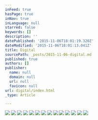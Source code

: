 ```yaml
---
inFeed: true
hasPage: true
inNav: true
inLanguage: null
starred: false
keywords: []
description: ''
datePublished: '2015-11-06T18:01:19.320Z'
dateModified: '2015-11-06T18:01:13.041Z'
title: Digital
sourcePath: _posts/2015-11-06-digital.md
published: true
authors: []
publisher:
  name: null
  domain: null
  url: null
  favicon: null
url: digital/index.html
_type: Article

---
```

![](https://the-grid-user-content.s3-us-west-2.amazonaws.com/78225f2d-e86b-46ea-ac6c-eb4cfcf89e12.png)
![](https://the-grid-user-content.s3-us-west-2.amazonaws.com/1b8775b1-5c36-42c2-bf13-9aadb9aae4e8.png)
![](https://the-grid-user-content.s3-us-west-2.amazonaws.com/a66c7e65-08fa-425e-9e9f-f955bf807eeb.png)
![](https://the-grid-user-content.s3-us-west-2.amazonaws.com/d2ac42b2-d180-4a7c-828e-3d25206679b8.png)
![](https://the-grid-user-content.s3-us-west-2.amazonaws.com/697e4849-1245-4ca9-b4d7-66cf0f51b832.png)
![](https://the-grid-user-content.s3-us-west-2.amazonaws.com/40eefc29-4b4c-4c14-8a8a-25a6bff9aabe.png)
![](https://the-grid-user-content.s3-us-west-2.amazonaws.com/0bcb2c1f-97bc-46e7-8dd0-85288aede3de.png)
![](https://the-grid-user-content.s3-us-west-2.amazonaws.com/1e5121a3-0c34-499e-8828-b20f3e9c9be2.png)
![](https://the-grid-user-content.s3-us-west-2.amazonaws.com/8583c77d-264d-4de9-afcf-854e3b01a828.png)
![](https://the-grid-user-content.s3-us-west-2.amazonaws.com/738b39cd-cba2-44bd-ae1b-297b064debb3.png)
![](https://the-grid-user-content.s3-us-west-2.amazonaws.com/9de90e52-2037-49f0-b018-bce8c85c1422.png)
![](https://the-grid-user-content.s3-us-west-2.amazonaws.com/e54dc148-eae5-492c-8bf8-cbfd39d67a12.png)
![](https://the-grid-user-content.s3-us-west-2.amazonaws.com/c8f8731c-c41f-4662-b057-5f40dbeb7caa.png)
![](https://the-grid-user-content.s3-us-west-2.amazonaws.com/c2606d47-6939-4c99-a708-4f37a09ba125.png)
